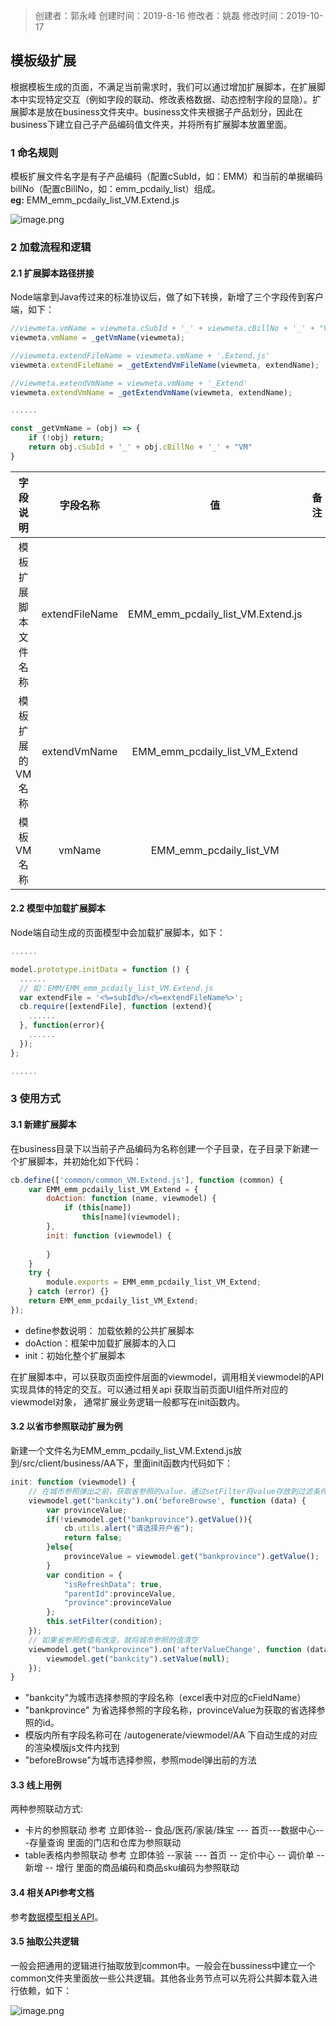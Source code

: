 > 创建者：郭永峰
> 创建时间：2019-8-16
> 修改者：姚磊
> 修改时间：2019-10-17


<a name="Lph1c"></a>
## 模板级扩展
根据模板生成的页面，不满足当前需求时，我们可以通过增加扩展脚本，在扩展脚本中实现特定交互（例如字段的联动、修改表格数据、动态控制字段的显隐）。扩展脚本是放在business文件夹中。business文件夹根据子产品划分，因此在business下建立自己子产品编码值文件夹，并将所有扩展脚本放置里面。<br />

<a name="QXHLq"></a>
### 1 命名规则
模板扩展文件名字是有子产品编码（配置cSubId，如：EMM）和当前的单据编码billNo（配置cBillNo，如：emm_pcdaily_list）组成。<br />**eg:** EMM_emm_pcdaily_list_VM.Extend.js

![image.png](http://design.yonyoucloud.com/static/yuque/0/2019/png/271337/1571138096906-64c62d01-5000-4843-9bc2-39fa3949ffcd.png#align=left&display=inline&height=104&name=image.png&originHeight=208&originWidth=836&size=37857&status=done&width=418)

<a name="qd0e5"></a>
### 2 加载流程和逻辑
<a name="XyyqP"></a>
#### 2.1 扩展脚本路径拼接
Node端拿到Java传过来的标准协议后，做了如下转换，新增了三个字段传到客户端，如下：<br />

```javascript
//viewmeta.vmName = viewmeta.cSubId + '_' + viewmeta.cBillNo + '_' + "VM"
viewmeta.vmName = _getVmName(viewmeta);

//viewmeta.extendFileName = viewmeta.vmName + '.Extend.js'
viewmeta.extendFileName = _getExtendVmFileName(viewmeta, extendName);

//viewmeta.extendVmName = viewmeta.vmName + '_Extend'
viewmeta.extendVmName = _getExtendVmName(viewmeta, extendName);

......

const _getVmName = (obj) => {
    if (!obj) return;
    return obj.cSubId + '_' + obj.cBillNo + '_' + "VM"
}
```

| **字段说明** | **字段名称** | **值** | **备注** |
| :---: | :---: | :---: | :---: |
| 模板扩展脚本文件名称 | extendFileName | EMM_emm_pcdaily_list_VM.Extend.js |  |
| 模板扩展的VM名称 | extendVmName | EMM_emm_pcdaily_list_VM_Extend |  |
| 模板VM名称 | vmName | EMM_emm_pcdaily_list_VM |  |


<a name="mWNX1"></a>
#### 2.2 模型中加载扩展脚本
Node端自动生成的页面模型中会加载扩展脚本，如下：

```javascript
......

model.prototype.initData = function () {
  ......
  // 如：EMM/EMM_emm_pcdaily_list_VM.Extend.js
  var extendFile = '<%=subId%>/<%=extendFileName%>';
  cb.require([extendFile], function (extend){
    ......
  }, function(error){
    ......
  });
};

......
```


<a name="0h0Hq"></a>
### 3 使用方式
<a name="TxQqN"></a>
#### 3.1 新建扩展脚本
在business目录下以当前子产品编码为名称创建一个子目录，在子目录下新建一个扩展脚本，并初始化如下代码：

```javascript
cb.define(['common/common_VM.Extend.js'], function (common) {
	var EMM_emm_pcdaily_list_VM_Extend = {
		doAction: function (name, viewmodel) {
			if (this[name])
				this[name](viewmodel);
		},
		init: function (viewmodel) {
	
		}
	}
	try {
		module.exports = EMM_emm_pcdaily_list_VM_Extend;
	} catch (error) {}
	return EMM_emm_pcdaily_list_VM_Extend;
});
```

- define参数说明：
加载依赖的公共扩展脚本
- doAction：框架中加载扩展脚本的入口
- init：初始化整个扩展脚本

在扩展脚本中，可以获取页面控件层面的viewmodel，调用相关viewmodel的API实现具体的特定的交互。可以通过相关api 获取当前页面UI组件所对应的viewmodel对象， 通常扩展业务逻辑一般都写在init函数内。

<a name="SCCPN"></a>
#### 3.2 以省市参照联动扩展为例
新建一个文件名为EMM_emm_pcdaily_list_VM.Extend.js放到<project>/src/client/business/AA下，里面init函数内代码如下：
```javascript
init: function (viewmodel) {
    // 在城市参照弹出之前，获取省参照的value，通过setFilter将value存放到过滤条件中（在城市参照获取城市列表时，会通过getFilter()获取value，作为过滤参数传到服务端）
    viewmodel.get("bankcity").on('beforeBrowse', function (data) {
        var provinceValue;
        if(!viewmodel.get("bankprovince").getValue()){
            cb.utils.alert("请选择开户省");
            return false;
        }else{
          	provinceValue = viewmodel.get("bankprovince").getValue();
        }
        var condition = {
            "isRefreshData": true,
            "parentId":provinceValue,
            "province":provinceValue
        };
        this.setFilter(condition);
    });
    // 如果省参照的值有改变，就将城市参照的值清空
    viewmodel.get("bankprovince").on('afterValueChange', function (data) {
      	viewmodel.get("bankcity").setValue(null);
    });
}
```

- "bankcity"为城市选择参照的字段名称（excel表中对应的cFieldName）
- "bankprovince" 为省选择参照的字段名称，provinceValue为获取的省选择参照的id。
- 模版内所有字段名称可在 <project>/autogenerate/viewmodel/AA 下自动生成的对应的渲染模版js文件内找到
- "beforeBrowse"为城市选择参照，参照model弹出前的方法

<a name="TRkje"></a>
#### 3.3 线上用例
两种参照联动方式:

  - 卡片的参照联动 参考  立即体验-- 食品/医药/家装/珠宝 --- 首页---数据中心---存量查询  里面的门店和仓库为参照联动
  - table表格内参照联动 参考 立即体验 --家装 --- 首页 -- 定价中心 -- 调价单 -- 新增 -- 增行 里面的商品编码和商品sku编码为参照联动

<a name="T02Fv"></a>
#### 3.4 相关API参考文档
参考[数据模型相关API](https://www.yuque.com/gpgy5k/ucf/cx96ve)。

<a name="kRVCh"></a>
#### 3.5 抽取公共逻辑
一般会把通用的逻辑进行抽取放到common中。一般会在bussiness中建立一个common文件夹里面放一些公共逻辑。其他各业务节点可以先将公共脚本载入进行依赖，如下：

![image.png](http://design.yonyoucloud.com/static/yuque/0/2019/png/192681/1567684535675-02540895-7214-4da4-99c8-47c5743cf662.png#align=left&display=inline&height=266&name=image.png&originHeight=666&originWidth=1010&size=55325&status=done&width=404)